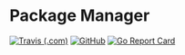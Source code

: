 # Package Manager

[![Travis (.com)](https://img.shields.io/travis/com/poltar/lopman.svg?style=for-the-badge)](https://travis-ci.com/poltar/lopman)    [![GitHub](https://img.shields.io/badge/License-GPL%20v3-blue.svg?style=for-the-badge)](https://www.gnu.org/licenses/gpl-3.0)   [![Go Report Card](https://goreportcard.com/badge/github.com/poltar/lopman?style=for-the-badge)](https://goreportcard.com/report/github.com/poltar/lopman)
